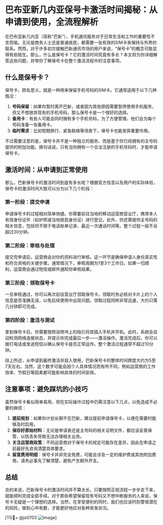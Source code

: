 # 巴布亚新几内亚保号卡激活时间揭秘：从申请到使用，全流程解析

在巴布亚新几内亚（简称“巴新”），手机通讯服务对于日常生活和工作的重要性不言而喻。无论是商务人士还是普通居民，都需要一张有效的SIM卡来保持与外界的联系。然而，对于许多初次接触巴新通讯市场的用户来说，“保号卡”的概念可能显得有些陌生。那么，什么是保号卡？它的激活时间究竟有多长？本文将为你详细解答这些问题，并带你了解保号卡在整个激活流程中的注意事项。

## 什么是保号卡？

保号卡，顾名思义，就是一种用来保留手机号码的SIM卡。它通常适用于以下几种情况：

1. **号码保留**：如果你暂时离开巴新，或者因为其他原因需要暂停使用手机服务，但又不想放弃现有的手机号码，那么保号卡是一个很好的选择。
2. **备用卡**：有些人可能会同时拥有多个手机号码，为了方便管理，他们会为每个号码准备一张备用卡。
3. **临时需求**：比如短期旅行、紧急联络等场景下，保号卡也能发挥重要作用。

不过需要注意的是，保号卡并不是一种独立的服务，而是基于你已经拥有的主号码提供的附加功能。换句话说，只有当你拥有一个合法注册的手机号码时，才能申请保号卡。

## 激活时间：从申请到正常使用

那么，巴新保号卡的激活时间到底有多长呢？根据官方信息以及用户的实际体验，保号卡的激活时间大致可以分为以下几个阶段：

### 第一阶段：提交申请
申请保号卡的过程相对简单快捷。你需要前往当地的移动运营商营业厅，携带本人有效身份证件（如护照或当地居民身份证）进行登记。此外，你还需提供主号码的相关信息，包括但不限于电话账单记录、最近一次通话时间等。整个过程一般不会超过30分钟。

### 第二阶段：审核与处理
提交完申请后，运营商会对你的资料进行审核。这一环节是确保申请人身份真实性和符合资格的关键步骤。通常情况下，审核周期为1至3个工作日。如果一切顺利，运营商会通过短信或邮件通知你审核结果。

### 第三阶段：领取保号卡
一旦审核通过，你可以再次前往营业厅领取保号卡。领取时务必核对卡片上的个人信息是否准确无误，以免后续使用中出现问题。领取过程同样非常迅速，大约只需几分钟即可完成。

### 第四阶段：激活与测试
拿到保号卡后，你需要按照说明书上的指引将其插入手机并开机。此时，系统会自动检测网络连接状态，并提示你完成最后一步——激活操作。激活完成后，你可以拨打电话或发送短信以确认保号卡是否正常运作。整个激活过程通常不超过10分钟。

综上所述，从申请到最终激活并投入使用，巴新保号卡的整体时间跨度大约为5至7天左右。当然，这个数字可能会因个人具体情况而有所不同，例如运营商的工作效率、节假日等因素都可能影响具体的时间安排。

## 注意事项：避免踩坑的小技巧

虽然保号卡看似简单易用，但在实际操作过程中仍需注意以下几点，以免造成不必要的麻烦：

1. **提前规划**：如果你计划长期不在巴新，建议提前申请保号卡，以便在需要时能够及时启用。
2. **保存好原始材料**：无论是申请表还是主号码的相关证明文件，都应该妥善保管，以防丢失导致无法办理相关业务。
3. **关注运营商政策**：不同运营商对于保号卡的规定可能存在差异，因此在申请之前最好先咨询清楚具体要求。
4. **留意费用明细**：保号卡并非完全免费，可能会涉及一定的维护费或其他附加费用，请务必事先了解清楚，避免产生额外开支。

## 总结

总的来说，巴新保号卡的激活时间并不算太长，只要按照正规流程一步步走下来，就能顺利完成全部手续。对于那些希望保留现有号码又不想中断服务的人来说，保号卡无疑是一个理想的选择。当然，在享受便利的同时，我们也应该时刻警惕潜在的风险，做到心中有数，才能更好地应对各种突发状况。

[TG💪+ @jx0703 ![Image](https://github.com/user-attachments/assets/dbca1d08-cadb-493c-b0ec-ad6f7a83f270)]